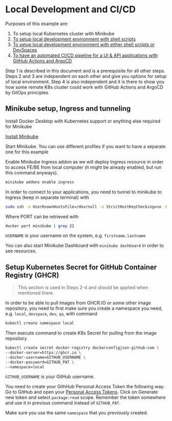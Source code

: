 # Local Development and CI/CD

Purposes of this example are:

1. To setup local Kubernetes cluster with Minikube
2. [To setup local development environment with shell scripts](docs/shell.md)
3. [To setup local development environment with either shell scripts or DevSpaces](docs/devspace.md)
4. [To have an automated CI/CD pipeline for a UI & API applications with GitHub Actions and ArgoCD](docs/cd.md)

Step 1 is described in this document and is a prerequisite for all other steps.
Steps 2 and 3 are independent on each other and give you options for setup of local environment.
Step 4 is also independent and it is there to show you how some remote K8s cluster could work with GitHub Actions and ArgoCD by GitOps principles.

## Minikube setup, Ingress and tunneling

Install Docker Desktop with Kubernetes support or anything else required for Minikube

[Install Minikube](https://minikube.sigs.k8s.io/docs/start/)

Start Minikube. You can use different profiles if you want to have a separate one for this example

Enable Minikube Ingress addon as we will deploy Ingress resource in order to access FE/BE from local computer (it might be already enabled, but run this command anyways).

```bash
minikube addons enable ingress
```

In order to connect to your applications, you need to tunnel to minikube to Ingress (keep in separate terminal) with

```bash
sudo ssh -o UserKnownHostsFile=/dev/null -o StrictHostKeyChecking=no -N docker@127.0.0.1 -p PORT -i /Users/USERNAME/.minikube/machines/minikube/id_rsa -L 80:127.0.0.1:80
```

Where PORT can be retrieved with

```bash
docker port minikube | grep 22
```

`USERNAME` is your username on the system, e.g. `firstname.lastname`

You can also start Minikube Dashboard with `minikube dashboard` in order to see resources.

## Setup Kubernetes Secret for GitHub Container Registry (GHCR)

> This section is used in Steps 2-4 and should be applied when mentioned there.

In order to be able to pull images from GHCR.IO or some other image repository, you need to first make sure you create a namespace you need, e.g. `local`, `devspace`, `dev`, `qa`, with command

```bash
kubectl create namespace local
```

Then execute command to create K8s Secret for pulling from the image repository

```bash
kubectl create secret docker-registry dockerconfigjson-github-com \
--docker-server=https://ghcr.io \
--docker-username=GITHUB_USERNAME \
--docker-password=GITHUB_PAT \
--namespace=local
```

`GITHUB_USERNAME` is your GitHub username.

You need to create your GithHub Personal Access Token the following way. Go to GitHub and open your [Personal Access Tokens](https://github.com/settings/tokens). Click on Generate new token and select `package:read` scope. Remember the token somewhere and use it in previous command instead of `GITHUB_PAT`.

Make sure you use the same `namespace` that you previously created.
